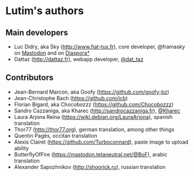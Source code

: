 # Lutim's authors

## Main developers

* Luc Didry, aka Sky (<http://www.fiat-tux.fr>), core developer, @framasky on [Mastodon](https://framapiaf.org/@framasky) and on [Diaspora*](https://framasphere.org/public/framasky)
* Dattaz (<http://dattaz.fr>), webapp developer, [@dat_taz](https://twitter.com/dat_taz)

## Contributors

* Jean-Bernard Marcon, aka Goofy (<https://github.com/goofy-bz>)
* Jean-Christophe Bach (<https://github.com/jcb>)
* Florian Bigard, aka Chocobozzz (<https://github.com/Chocobozzz>)
* Sandro Cazzaniga, aka Kharec (<http://sandrocazzaniga.fr>), [@Kharec](https://twitter.com/Kharec)
* Laura Arjona Reina (<https://wiki.debian.org/LauraArjona>), spanish translation
* Thor77 (<http://thor77.org>), german translation, among other things
* Quentin Pagès, occitan translation
* Alexis Clairet (<https://github.com/Turboconnard>), paste image to upload ability
* ButterflyOfFire (<https://mastodon.tetaneutral.net/@BoF>), arabic translation
* Alexander Sapozhnikov (<http://shoorick.ru>), russian translation
